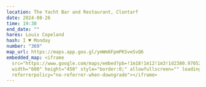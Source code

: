 ```yaml
---
location: The Yacht Bar and Restaurant, Clontarf
date: 2024-08-26
time: 19:30
end_date: ""
hares: Louis Copeland
hash: I ♥ Monday
number: "369"
map_url: https://maps.app.goo.gl/ymWm6FpmPKSveSvQ6
embedded_map: <iframe
  src="https://www.google.com/maps/embed?pb=!1m18!1m12!1m3!1d2380.9705219366956!2d-6.217689722908163!3d53.36168247229377!2m3!1f0!2f0!3f0!3m2!1i1024!2i768!4f13.1!3m3!1m2!1s0x48670e50a0f78dbd%3A0xe80faab5737df841!2sThe%20Yacht%20Bar%20and%20Restaurant!5e0!3m2!1sen!2sie!4v1723831800332!5m2!1sen!2sie"
  width="600" height="450" style="border:0;" allowfullscreen="" loading="lazy"
  referrerpolicy="no-referrer-when-downgrade"></iframe>
---
```

